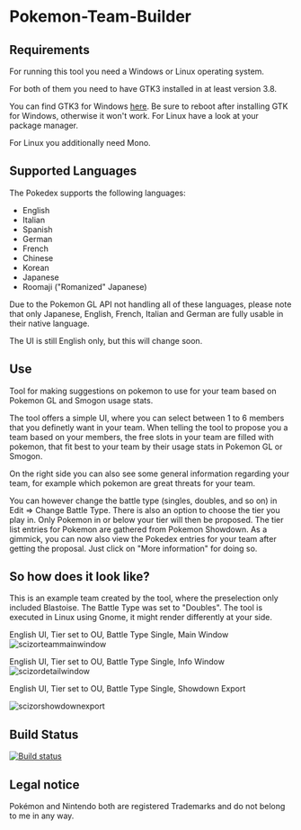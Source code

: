 # Pokemon-Team-Builder

## Requirements
For running this tool you need a Windows or Linux operating system.

For both of them you need to have GTK3 installed in at least version 3.8.

You can find GTK3 for Windows [here](https://sourceforge.net/projects/gtk3win/). Be sure to reboot after installing GTK for Windows, otherwise it won't work. For Linux have a look at your package manager.

For Linux you additionally need Mono.

## Supported Languages
The Pokedex supports the following languages:

- English
- Italian
- Spanish
- German
- French
- Chinese
- Korean
- Japanese
- Roomaji ("Romanized" Japanese)

Due to the Pokemon GL API not handling all of these languages, please note that only  Japanese, English, French, Italian and German are fully usable in their native language.

The UI is still English only, but this will change soon.

## Use
Tool for making suggestions on pokemon to use for your team based on Pokemon GL and Smogon usage stats.

The tool offers a simple UI, where you can select between 1 to 6 members that you definetly want in your team.
When telling the tool to propose you a team based on your members, the free slots in your team are filled with pokemon, that fit best to your team by their usage stats in Pokemon GL or Smogon.

On the right side you can also see some general information regarding your team, for example which pokemon are great threats for your team.

You can however change the battle type (singles, doubles, and so on) in Edit => Change Battle Type.
There is also an option to choose the tier you play in. Only Pokemon in or below your tier will then be proposed.
The tier list entries for Pokemon are gathered from Pokemon Showdown.
As a gimmick, you can now also view the Pokedex entries for your team after getting the proposal.
Just click on "More information" for doing so.

## So how does it look like?
This is an example team created by the tool, where the preselection only included Blastoise. 
The Battle Type was set to "Doubles". The tool is executed in Linux using Gnome, it might render differently at your side.

English UI, Tier set to OU, Battle Type Single, Main Window
![scizorteammainwindow](https://cloud.githubusercontent.com/assets/4287938/18030550/40f9b926-6cb9-11e6-9d21-a1f5317aff0a.png)

English UI, Tier set to OU, Battle Type Single, Info Window
![scizordetailwindow](https://cloud.githubusercontent.com/assets/4287938/18030551/4464e5d6-6cb9-11e6-9e19-3f7c3912cfb3.png)

English UI, Tier set to OU, Battle Type Single, Showdown Export

![scizorshowdownexport](https://cloud.githubusercontent.com/assets/4287938/18030552/46fc8114-6cb9-11e6-8f67-a902054907a0.png)

## Build Status
[![Build status](https://ci.appveyor.com/api/projects/status/m0bvnx6ae3n2o06q/branch/master?svg=true)](https://ci.appveyor.com/project/DigitalFlow/pokemon-team-builder/branch/master)

## Legal notice
Pokémon and Nintendo both are registered Trademarks and do not belong to me in any way.
